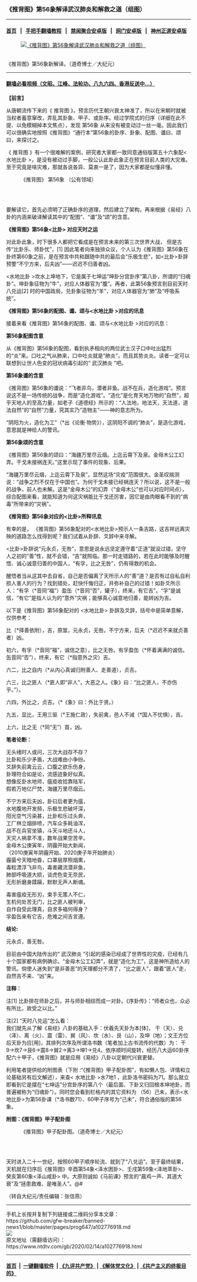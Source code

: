 ### 《推背图》第56象解译武汉肺炎和解救之道（组图）
------------------------

#### [首页](https://github.com/gfw-breaker/banned-news1/blob/master/README.md) &nbsp;&nbsp;|&nbsp;&nbsp; [手把手翻墙教程](https://github.com/gfw-breaker/guides/wiki) &nbsp;&nbsp;|&nbsp;&nbsp; [禁闻聚合安卓版](https://github.com/gfw-breaker/bn-android) &nbsp;&nbsp;|&nbsp;&nbsp; [网门安卓版](https://github.com/oGate2/oGate) &nbsp;&nbsp;|&nbsp;&nbsp; [神州正道安卓版](https://github.com/SzzdOgate/update) 



<div><div class="featured_image">
 <a href="https://i.ntdtv.com/assets/uploads/2020/02/2020-02-14_112940.jpg" target="_blank">
  <figure>
   <img alt="《推背图》第56象解译武汉肺炎和解救之道（组图）" src="https://i.ntdtv.com/assets/uploads/2020/02/2020-02-14_112940-800x450.jpg"/>
  </figure><br/>
 </a>
 <span class="caption">
  《推背图》第56象新解译。（道奇博士／大纪元）
 </span>
</div>
</div><hr/>

#### [翻墙必看视频（文昭、江峰、法轮功、八九六四、香港反送中...）](https://github.com/gfw-breaker/banned-news1/blob/master/pages/link3.md)

<div><div class="post_content" itemprop="articleBody">
 <p>
  <strong>
   【前言】
  </strong>
 </p>
 <p>
  从唐朝流传下来的《
  <ok href="https://www.ntdtv.com/gb/推背图.htm">
   推背图
  </ok>
  》，预言历代王朝兴衰太神准了，所以在宋朝时就被当权者蓄意窜改，弄乱其卦象、甲子、或卦序。经过学院式的归序（详细在此不提、以免模糊掉本文焦点），发现
  <ok href="https://www.ntdtv.com/gb/第56象.htm">
   第56象
  </ok>
  从来没有被变动过一丝一毫。因此我们可以很确实地按照《推背图》“通行本”第56象的卦序、卦象、配图、谶曰、颂曰，来探讨之。
 </p>
 <p>
  《
  <ok href="https://www.ntdtv.com/gb/推背图.htm">
   推背图
  </ok>
  》有一个很难解的案例，研究者大家都一致同意通俗版第五十六象配&lt; 水地比卦 &gt;，是没有被动过手脚，一般公认此卦此象正在预言目前人类的大灾难。至于究竟是啥灾难，那就各说各异、莫衷一是了，因为大家都是似懂非懂。
 </p>
 <figure class="wp-caption alignnone" id="attachment_102776922" style="width: 477px">
  <img alt="" class="size-full wp-image-102776922" src="https://i.ntdtv.com/assets/uploads/2020/02/2020-02-14_112341.jpg">
   <br/><figcaption class="wp-caption-text">
    《推背图》
    <ok href="https://www.ntdtv.com/gb/第56象.htm">
     第56象
    </ok>
    （公有领域）
   </figcaption><br/>
  </img>
 </figure><br/>
 <p>
  要解读它，首先必须明了正确卦序的道理，然后建立了架构，再来根据《易经》八卦的内涵来破译解读其中的“配图”、“谶”及“颂”的含意。
 </p>
 <p>
  <strong>
   《推背图》第56象&lt;比卦&gt; 对应天时之运
  </strong>
 </p>
 <p>
  对此卦此象，时下很多人都把它看成是在预言未来的第三次世界大战， 但是古传“比卦乐、师卦忧”，[1] 因此笔者向来独排众议，个人认为《推背图》第56象在卦终第60象之前，是在预言中共和跟随中共的最后会“乐极生悲”，如&lt;比卦&gt;卦辞预警“不宁方来，后夫凶”——迟迟不归善者凶。
 </p>
 <p>
  &lt;水地比卦 &gt;坎水上坤地下，它是属于七坤运“坤卦分宫卦序”第八卦，所谓的“归魂卦”。坤卦象征物为“牛”，对应人体器官为“腹”。再者，此第56象预言到目前天时八兑运[2] 时的中国政局，兑卦象征物为“羊”，对应人体器官为“肺”及“呼吸系统”。
 </p>
 <p>
  <strong>
   《推背图》第56象的配图、谶、颂与&lt;水地比卦 &gt;对应的讯息
  </strong>
 </p>
 <p>
  接着来看《推背图》第56象的配图、谶、颂与&lt;水地比卦 &gt;对应的讯息：
 </p>
 <p>
  <strong>
   第56象配图含意
  </strong>
 </p>
 <p>
  从《推背图》第56象的配图，看到执矛相向的两位武士汉子口中吐出猛烈的“炎”来。口吐之气从肺来，口中吐炎就是“肺炎”，而且其势炎炎。读者一定可以联想到让世人色变的冠状病毒引起的“
  <ok href="https://www.ntdtv.com/gb/武汉肺炎.htm">
   武汉肺炎
  </ok>
  ”吧。
 </p>
 <p>
  <strong>
   第56象谶的含意
  </strong>
 </p>
 <p>
  《推背图》第56象的谶说：“飞者非鸟，潜者非鱼。战不在兵，造化游戏”。预言说这不是一场传统的战争，而是“造化游戏”。“造化”是化育天地万物的“自然”，超乎天地人的至高力量，如老子《道德经》所示的：“人法地，地法天，天法道，道法自然”的“自然”力量，究其实乃“造物主”——神的意志所为。
 </p>
 <p>
  “阴阳为火，造化为工”（*出《论衡·物势》），这阴阳不调的“肺炎”，是造化游戏，意思就是神给人的警讯。
 </p>
 <p>
  <strong>
   第56象颂的含意
  </strong>
 </p>
 <p>
  《推背图》第56象的颂曰：“海疆万里尽云烟。上迄云霄下及泉。金母木公工幻弄。干戈未接祸连天。”这里示现了事件的现象、后果。
 </p>
 <p>
  “海疆万里尽云烟，上迄云霄下及泉”，显然这场“灾疫”范围很大。金圣叹揣测说：“战争之烈不仅在于中国也”。为何干戈未接已经祸连天？所以说，这不是一般的战争，前人也未解。这是“金母木公”的幻弄（“金母木公”也可以对应时间点），综合配图来看，就能知道为何这灾祸能比干戈还厉害，因它是由肉眼看不到的“病毒”所带来的“灾祸”。
 </p>
 <p>
  <strong>
   《推背图》第56象对应的&lt;比卦&gt;所释讯息
  </strong>
 </p>
 <p>
  有幸的是， 《推背图》第56象配对的&lt;水地比卦&gt;预示人一条吉路，这吉祥远离灾殃的道路怎么找得到呢？我们试着从卦辞、爻辞中来寻解。
 </p>
 <p>
  &lt;比卦&gt;卦辞说“元永贞，无咎”，意思是说永远坚定遵守着“正道”就没过错，坚守人之初的“善”性，就不会错，“吉”就照临。那一时走错路的，若在此时能够及时醒悟、诚心诚意归善的中国人，“有孚，比之无咎”，仍有得救的机会。
 </p>
 <p>
  醒悟者当从这其中去自省，自己是否偏离了天所示人的“善”道？是否有过自私自利损人害人的行为？找到错处，赶快忏悔归正，并弥补自己的过错！如卦爻所示人：“有孚（*音同“福”）盈缶（*音同“否”，罐子），终来，有它吉”。“孚”是诚信，“有它”是指人认为的“意外”灾祸；能够真心诚意地归善，能转凶为吉。
 </p>
 <p>
  以下是《推背图》第56象配对的 &lt;水地比卦&gt; 卦辞及爻辞，括号中是简单意解，仅供参考：
 </p>
 <p>
  比（*择善依附），吉，原筮，元永贞，无咎。不宁方来，后夫（*迟迟不来就贞善者）凶。
 </p>
 <p>
  初六，有孚（*音同“福”，诚信之意），比之无咎。有孚盈缶（*怀着满满的诚信。缶音同“否”），终来，有它（*指意外之灾）吉。
 </p>
 <p>
  六二，比之自内（*从内心真诚归附善人、走善道），贞吉。
 </p>
 <p>
  六三，比之匪人（*匪人即“非人”，大恶之人。《象》曰：“比之匪人，不亦伤乎。”）。
 </p>
 <p>
  六四，外比之，贞吉。（*《象》曰：外比于贤。）
 </p>
 <p>
  九五，显比，王用三驱（*王施仁政），失前禽，邑人不诫（*国人不忧惧），吉。
 </p>
 <p>
  上六，比之无（*同“无”）首，凶。
 </p>
 <p>
  <strong>
   笔者论断：
  </strong>
 </p>
 <p>
  无头绪时人或问，三次大战存不存？
  <br/>
  比卦和乐少矛盾，大战难由小争纷。
  <br/>
  爻辞失前禽云云，口腹之欲乐伤身，
  <br/>
  卦理符合如是论，流感迹象好似真。
  <br/>
  想像反卦水地师，瘟疫收拾靠陆军，
  <br/>
  假若万地亿尸焚，海疆万里尽烟云。
 </p>
 <p>
  不宁方来后夫凶，卦曰后者更为瘟，
  <br/>
  水地腹地开发频，乐极生悲破坏深，
  <br/>
  阳光空气污染甚，比卦和乐过头奔，
  <br/>
  工厂林立烟排喷，汽车众多耗油浑，
  <br/>
  战不在兵官坐镇，斗天斗地还斗人，
  <br/>
  天灾人祸拿不准，数年战果空苦辛。
  <br/>
  金母木公庚寅年，阴霾开始大新闻，
  <br/>
  （2010庚寅年阴霾开始、2020庚子年开始肺炎）
  <br/>
  霾菌兮天暗地昏，口罩层厚照烟熏，
  <br/>
  毒粒漂浮飞非鸟，毒害藏流潜非鱼，
  <br/>
  肺部呼吸道大损，谈虎色变无奈民，
  <br/>
  无形折磨身蹂躏，默默无声人断魂。
 </p>
 <p>
  毒害瘟疫无形刃，束手无策人不仁，
  <br/>
  生机何处苦无门，比之匪人被判审，
  <br/>
  自作自受此理真，自求多福何得身？
  <br/>
  孚盈缶来有它吉，危难之间吉言遵。
 </p>
 <p>
  <strong>
   结论:
  </strong>
 </p>
 <p>
  元永贞，善无咎。
 </p>
 <p>
  目前由中国大陆传出的“
  <ok href="https://www.ntdtv.com/gb/武汉肺炎.htm">
   武汉肺炎
  </ok>
  ”引起的感染已经成了世界性的灾疫，已经有几十个国家都有病例确诊。“金母木公工幻弄”，就是“造化为工”，这是神所造给人的警讯。倘使人迷失到“是非善恶”的天理都分不清了，“比之匪人”，跟着“匪人”走，自然吉不来、“凶”来。
 </p>
 <p>
  <strong>
   注释：
  </strong>
 </p>
 <p>
  注[1] 比卦排在师卦之后，并与师卦相综而成一对卦。《序卦传》：“师者众也，众必有所比，故受之以比。”
 </p>
 <p>
  注[2] “天时八兑运”怎么看：
  <br/>
  我们就先从了解《易经》八卦的基础入手：伏羲先天卦为本[体]， 干（天）、兑（泽）、离（火）、震（雷）、巽（风）、坎（水）、艮（山），及坤（地）；文王方位后天卦为应[用]，其排列次序及所谓洛书数（笔者加上古书流传的代数）为： 干9-&gt;坎7-&gt;艮6-&gt;震8-&gt;巽2-&gt;离3-&gt;坤1-&gt;兑4。依序顺时间旋转，经历八大运60卦序配六十甲子，《推背图》就是应用《易经》八卦以定朝代兴衰更替。
 </p>
 <p>
  利用笔者提供给的附图表（下附 :“《推背图》甲子配卦图”，有如懒人包、详情和立论基础另有后文解述），来查&lt; 水地比卦 &gt;水7地1 ，此卦洛书密码为71。那么就立即看到它是摆在“七坤运”分宫卦序的第八个（最后面、下卦又归回根本坤地卦，而普遍被称为“归魂卦”）。同时您会看到栏格内的其它资料为 （56）己未，表示&lt;水地比卦&gt;为第56卦课（*洛书数71）、60甲子序号为“己未”，符合通俗版的第56象。
 </p>
 <p>
  <strong>
   附图：《推背图》甲子配卦图
  </strong>
 </p>
 <figure class="wp-caption alignnone" id="attachment_102776920" style="width: 600px">
  <img alt="" class="size-medium wp-image-102776920" src="https://i.ntdtv.com/assets/uploads/2020/02/2020-02-14_111838-600x387.jpg">
   <br/><figcaption class="wp-caption-text">
    《推背图》甲子配卦图。（道奇博士／大纪元）
   </figcaption><br/>
  </img>
 </figure><br/>
 <p>
  天时进入二十一世纪，按照60甲子顺序轮流、就到了“八兑运”。至于最终结果，天机就在归序后《推背图》辛酉第54象&lt;泽水困卦&gt;、壬戌第59象&lt;泽地萃卦&gt;、癸亥第60象&lt;泽山咸卦&gt; 中。大原则诚如《马前课》预言的“晨鸡一声、其道大衰”及“拯患救难、是唯圣人”。@#
 </p>
 <p>
  （转自大纪元/责任编辑：张信燕）
 </p>
 <div class="single_ad">
 </div>
</div>
</div>
<hr/>
手机上长按并复制下列链接或二维码分享本文章：<br/>
https://github.com/gfw-breaker/banned-news1/blob/master/pages/prog647/a102776918.md <br/>
<a href='https://github.com/gfw-breaker/banned-news1/blob/master/pages/prog647/a102776918.md'><img src='https://github.com/gfw-breaker/banned-news1/blob/master/pages/prog647/a102776918.md.png'/></a> <br/>
原文地址（需翻墙访问）：https://www.ntdtv.com/gb/2020/02/14/a102776918.html


------------------------
#### [首页](https://github.com/gfw-breaker/banned-news1/blob/master/README.md) &nbsp;|&nbsp; [一键翻墙软件](https://github.com/gfw-breaker/nogfw/blob/master/README.md) &nbsp;| [《九评共产党》](https://github.com/gfw-breaker/9ping.md/blob/master/README.md#九评之一评共产党是什么) | [《解体党文化》](https://github.com/gfw-breaker/jtdwh.md/blob/master/README.md) | [《共产主义的终极目的》](https://github.com/gfw-breaker/gczydzjmd.md/blob/master/README.md)


<img src='http://gfw-breaker.win/banned-news/pages/prog647/a102776918.md' width='0px' height='0px'/>